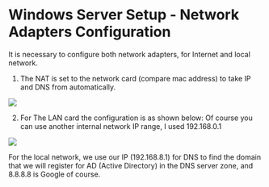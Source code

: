 # Windows Server Setup - Network Adapters Configuration

It is necessary to configure both network adapters, for Internet and local network.

1) The NAT is set to the network card (compare mac address) to take IP and DNS from automatically.

![](https://www.bachvarova.com/__git/install_windows_server_virtualbox/winServerAdapter01.jpg)



2) For The LAN card the configuration is as shown below:
   Of course you can use another internal network IP range, I used 192.168.0.1

![](https://www.bachvarova.com/__git/install_windows_server_virtualbox/winServerAdapter02.jpg)

For the local network, we use our IP (192.168.8.1) for DNS to find the domain that we will register for AD (Active Directory) in the DNS server zone, and 8.8.8.8 is Google of course.
